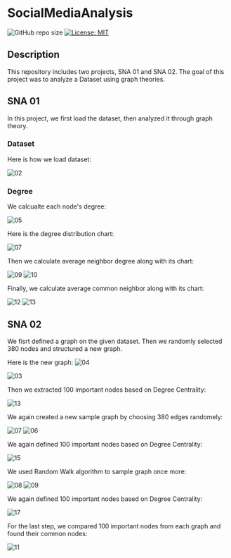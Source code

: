 # SocialMediaAnalysis

![GitHub repo size](https://img.shields.io/github/repo-size/Nazanin-Abbasi/SocialMediaAnalysis)
[![License: MIT](https://img.shields.io/badge/License-MIT-yellow.svg)](https://opensource.org/licenses/MIT)

## Description

This repository includes two projects, SNA 01 and SNA 02. The goal of this project was to analyze a Dataset using graph theories.

## SNA 01

In this project, we first load the dataset, then analyzed it through graph theory.

### Dataset

Here is how we load dataset:

![02](https://user-images.githubusercontent.com/120925422/210345859-db263de7-d14f-47fc-8524-bd97ebd5e685.PNG)

### Degree

We calcualte each node's degree:

![05](https://user-images.githubusercontent.com/120925422/210345970-9e5cc3d4-46b8-4ce7-9e66-6149d300c1c2.PNG)

Here is the degree distribution chart:

![07](https://user-images.githubusercontent.com/120925422/210346046-54087509-363d-413c-8aa7-87d724ba8e03.PNG)

Then we calculate average neighbor degree along with its chart:

![09](https://user-images.githubusercontent.com/120925422/210346138-6f1a70a2-1c48-4829-a6cc-d50e341cfdc0.PNG)
![10](https://user-images.githubusercontent.com/120925422/210346189-f65e1b10-587e-46dd-95e9-0ec54a6325f2.PNG)

Finally, we calculate average common neighbor along with its chart:

![12](https://user-images.githubusercontent.com/120925422/210346365-2527b53c-25f9-4d62-8d1e-d09d00469140.PNG)
![13](https://user-images.githubusercontent.com/120925422/210346411-d40a4f04-01d5-4c52-a7de-78bfe52c4b29.PNG)

## SNA 02

We fisrt defined a graph on the given dataset. Then we randomly selected 380 nodes and structured a new graph.

Here is the new graph:
![04](https://user-images.githubusercontent.com/120925422/210349139-50af75cb-e1c3-41ca-9fa7-682e1d729b54.PNG)

![03](https://user-images.githubusercontent.com/120925422/210349156-43926c19-1710-47bd-8ee5-600e2a1e4da9.PNG)

Then we extracted 100 important nodes based on Degree Centrality:

![13](https://user-images.githubusercontent.com/120925422/210349325-e031c0b7-2d92-4b9a-8971-d78079cbae09.PNG)

We again created a new sample graph by choosing 380 edges randomely:
 
 ![07](https://user-images.githubusercontent.com/120925422/210349470-8acb4c71-4bdb-4fc1-88db-7d51055a8f67.PNG)
![06](https://user-images.githubusercontent.com/120925422/210349475-765baa57-9bb1-4470-b204-c7d43bc42c74.PNG)

We again defined 100 important nodes based on Degree Centrality:

![15](https://user-images.githubusercontent.com/120925422/210349681-61b42262-86cb-4978-9035-b95128dbbca1.PNG)

We used Random Walk algorithm to sample graph once more:

![08](https://user-images.githubusercontent.com/120925422/210349859-8e55b378-22c2-4f71-85d7-fdd0dccbe542.PNG)
![09](https://user-images.githubusercontent.com/120925422/210349867-434e4321-09dc-4840-a61b-150d21c03361.PNG)

We again defined 100 important nodes based on Degree Centrality:

![17](https://user-images.githubusercontent.com/120925422/210349926-d81f0c51-3e20-414d-bf0d-670ae7e7b728.PNG)

For the last step, we compared 100 important nodes from each graph and found their common nodes:

![11](https://user-images.githubusercontent.com/120925422/210350122-76bdd6ce-4c2c-4002-9df9-0a44756f9153.PNG)



